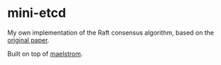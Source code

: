 # mini-etcd
My own implementation of the Raft consensus algorithm, based on the [original paper](https://raft.github.io/raft.pdf).

Built on top of [maelstrom](https://github.com/jepsen-io/maelstrom).

